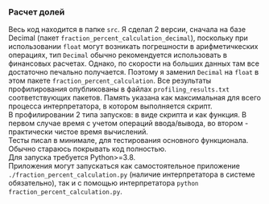 ### Расчет долей
Весь код находится в папке `src`.
Я сделал 2 версии, сначала на базе Decimal (пакет `fraction_percent_calculation_decimal`), поскольку при использовании `float` могут возникать погрешности в арифметичкеских операциях, тип `Decimal` обычно рекомендуется использовать в финансовых расчетах. Однако, по скорости на больших данных там все достаточно печально получается. Поэтому я заменил `Decimal` на `float` в этом пакете `fraction_percent_calculation`. Все результаты профилирования опубликованы в файлах `profiling_results.txt` соответствующих пакетов. Память указана как максимальная для всего процесса интерпретатора, в котором выполняется скрипт.  
В профилировании 2 типа запусков: в виде скрипта и как функция. В первом случае время с учетом операций ввода/вывода, во втором - практически чистое время вычислений.  
Тесты писал в минимале, для тестирования основного функционала. Обычно стараюсь покрывать код полностью.     
Для запуска требуется Python>=3.8.  
Приложения могут запускаться как самостоятельное приложение `./fraction_percent_calculation.py` (наличие интерпретатора в системе обязательно), так и c помощью интерпретатора `python fraction_percent_calculation.py`.